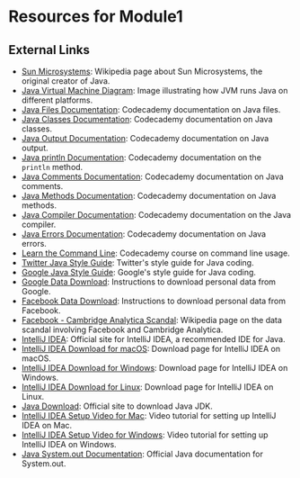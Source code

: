 # Resources for Module1

## External Links

-   [Sun Microsystems](https://en.wikipedia.org/wiki/Sun_Microsystems): Wikipedia page about Sun Microsystems, the original creator of Java.
-   [Java Virtual Machine Diagram](https://content.codecademy.com/courses/learn-java/revised-2019/Java%20Module%201-%20Lesson%201-JVM%20-ART%20408.png): Image illustrating how JVM runs Java on different platforms.
-   [Java Files Documentation](https://www.codecademy.com/resources/docs/java/files): Codecademy documentation on Java files.
-   [Java Classes Documentation](https://www.codecademy.com/resources/docs/java/classes?page_ref=catalog): Codecademy documentation on Java classes.
-   [Java Output Documentation](https://www.codecademy.com/resources/docs/java/output?page_ref=catalog): Codecademy documentation on Java output.
-   [Java println Documentation](https://www.codecademy.com/resources/docs/java/output/println?page_ref=catalog): Codecademy documentation on the `println` method.
-   [Java Comments Documentation](https://www.codecademy.com/resources/docs/java/comments?page_ref=catalog): Codecademy documentation on Java comments.
-   [Java Methods Documentation](https://www.codecademy.com/resources/docs/java/methods): Codecademy documentation on Java methods.
-   [Java Compiler Documentation](https://www.codecademy.com/resources/docs/java/compiler?page_ref=catalog): Codecademy documentation on the Java compiler.
-   [Java Errors Documentation](https://www.codecademy.com/resources/docs/java/errors?page_ref=catalog): Codecademy documentation on Java errors.
-   [Learn the Command Line](https://www.codecademy.com/learn/learn-the-command-line): Codecademy course on command line usage.
-   [Twitter Java Style Guide](https://github.com/twitter/commons/blob/master/src/java/com/twitter/common/styleguide.md): Twitter's style guide for Java coding.
-   [Google Java Style Guide](https://google.github.io/styleguide/javaguide.html): Google's style guide for Java coding.
-   [Google Data Download](https://support.google.com/accounts/answer/3024190?hl=en): Instructions to download personal data from Google.
-   [Facebook Data Download](https://www.facebook.com/help/1701730696756992?cms_id=131112897028467): Instructions to download personal data from Facebook.
-   [Facebook - Cambridge Analytica Scandal](https://en.wikipedia.org/wiki/Facebook%E2%80%93Cambridge_Analytica_data_scandal): Wikipedia page on the data scandal involving Facebook and Cambridge Analytica.
-   [IntelliJ IDEA](https://www.jetbrains.com/idea/): Official site for IntelliJ IDEA, a recommended IDE for Java.
-   [IntelliJ IDEA Download for macOS](https://www.jetbrains.com/idea/download/#section=mac): Download page for IntelliJ IDEA on macOS.
-   [IntelliJ IDEA Download for Windows](https://www.jetbrains.com/idea/download/#section=windows): Download page for IntelliJ IDEA on Windows.
-   [IntelliJ IDEA Download for Linux](https://www.jetbrains.com/idea/download/#section=linux): Download page for IntelliJ IDEA on Linux.
-   [Java Download](https://www.oracle.com/technetwork/java/javase/downloads/jdk8-downloads-2133151.html): Official site to download Java JDK.
-   [IntelliJ IDEA Setup Video for Mac](https://youtu.be/TjYTpEOiNAI): Video tutorial for setting up IntelliJ IDEA on Mac.
-   [IntelliJ IDEA Setup Video for Windows](https://youtu.be/6FmUcUMkZVQ): Video tutorial for setting up IntelliJ IDEA on Windows.
-   [Java System.out Documentation](https://docs.oracle.com/javase/8/docs/api/java/lang/System.html#out): Official Java documentation for System.out.
